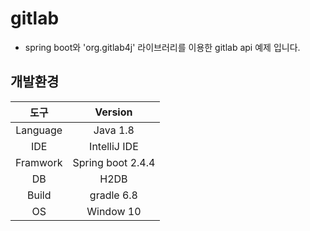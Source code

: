 # gitlab
  - spring boot와 'org.gitlab4j' 라이브러리를 이용한 gitlab api 예제 입니다.
  
## 개발환경

  |도구|Version|
  |:---:|:---:|
  |Language|Java 1.8|
  |IDE|IntelliJ IDE|
  |Framwork|Spring boot 2.4.4|
  |DB|H2DB|
  |Build|gradle 6.8|
  |OS|Window 10|
